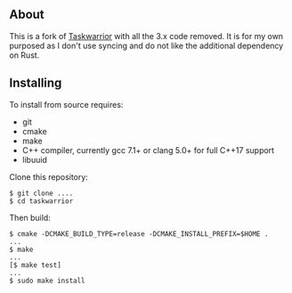 ## About

This is a fork of
[Taskwarrior](https://github.com/GothenburgBitFactory/taskwarrior/) with
all the 3.x code removed.
It is for my own purposed as I don't use syncing and do
not like the additional dependency on Rust.

## Installing

To install from source requires:

* git
* cmake
* make
* C++ compiler, currently gcc 7.1+ or clang 5.0+ for full C++17 support
* libuuid

Clone this repository:

    $ git clone ....
    $ cd taskwarrior

Then build:

    $ cmake -DCMAKE_BUILD_TYPE=release -DCMAKE_INSTALL_PREFIX=$HOME .
    ...
    $ make
    ...
    [$ make test]
    ...
    $ sudo make install


